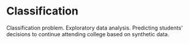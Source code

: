 # Classification
Classification problem. Exploratory data analysis.
Predicting students' decisions to continue attending college based on synthetic data.
